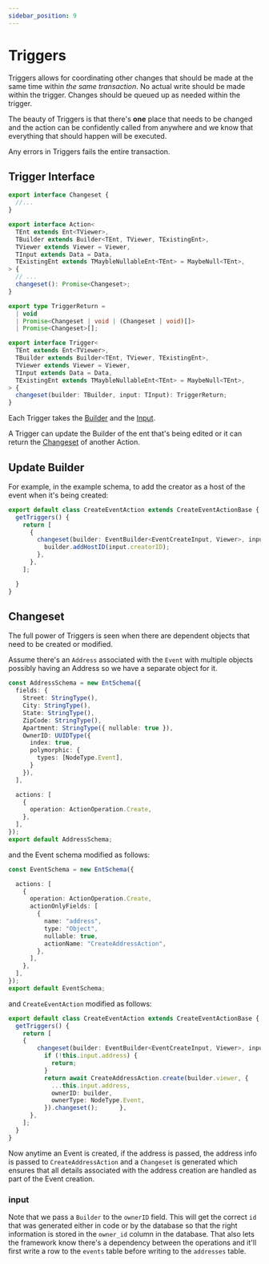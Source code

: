 ```yaml
---
sidebar_position: 9
---
```


# Triggers

Triggers allows for coordinating other changes that should be made at the same time within *the same transaction*. No actual write should be made within the trigger. Changes should be queued up as needed within the trigger.

The beauty of Triggers is that there's **one** place that needs to be changed and the action can be confidently called from anywhere and we know that everything that should happen will be executed.

Any errors in Triggers fails the entire transaction.

## Trigger Interface

```ts
export interface Changeset {
  //...
}

export interface Action< 
  TEnt extends Ent<TViewer>,
  TBuilder extends Builder<TEnt, TViewer, TExistingEnt>,
  TViewer extends Viewer = Viewer,
  TInput extends Data = Data,
  TExistingEnt extends TMaybleNullableEnt<TEnt> = MaybeNull<TEnt>,
> {
  // ...
  changeset(): Promise<Changeset>;
}

export type TriggerReturn =
  | void
  | Promise<Changeset | void | (Changeset | void)[]>
  | Promise<Changeset>[];

export interface Trigger<
  TEnt extends Ent<TViewer>,
  TBuilder extends Builder<TEnt, TViewer, TExistingEnt>,
  TViewer extends Viewer = Viewer,
  TInput extends Data = Data,
  TExistingEnt extends TMaybleNullableEnt<TEnt> = MaybeNull<TEnt>,
> {
  changeset(builder: TBuilder, input: TInput): TriggerReturn;
}
```

Each Trigger takes the [Builder](/docs/actions/builder) and the [Input](/docs/actions/input).

A Trigger can update the Builder of the ent that's being edited or it can return the [Changeset](#changeset) of another Action.

## Update Builder

For example, in the example schema, to add the creator as a host of the event when it's being created:

```ts title="src/ent/events/action/create_event_action.ts"
export default class CreateEventAction extends CreateEventActionBase {
  getTriggers() {
    return [
      {
        changeset(builder: EventBuilder<EventCreateInput, Viewer>, input: EventCreateInput) {
          builder.addHostID(input.creatorID);
        },
      },
    ]; 

  }
}

```

## Changeset

The full power of Triggers is seen when there are dependent objects that need to be created or modified.

Assume there's an `Address` associated with the `Event` with multiple objects possibly having an Address so we have a separate object for it.

```ts title="src/schema/address_schema.ts"
const AddressSchema = new EntSchema({
  fields: {
    Street: StringType(),
    City: StringType(),
    State: StringType(),
    ZipCode: StringType(),
    Apartment: StringType({ nullable: true }),
    OwnerID: UUIDType({
      index: true, 
      polymorphic: {
        types: [NodeType.Event],
      }
    }),
  ],

  actions: [
    {
      operation: ActionOperation.Create,
    },
  ],
});
export default AddressSchema;
```

and the Event schema modified as follows:

```ts title="src/schema/event_schema.ts"
const EventSchema = new EntSchema({

  actions: [
    {
      operation: ActionOperation.Create,
      actionOnlyFields: [
        {
          name: "address",
          type: "Object",
          nullable: true,
          actionName: "CreateAddressAction",
        },
      ],
    },
  ], 
}); 
export default EventSchema; 

```

and `CreateEventAction` modified as follows:

```ts title="src/ent/events/action/create_event_action.ts"
export default class CreateEventAction extends CreateEventActionBase {
  getTriggers() {
    return [
    {
        changeset(builder: EventBuilder<EventCreateInput, Viewer>, input: EventCreateInput) {
          if (!this.input.address) {
            return;
          }
          return await CreateAddressAction.create(builder.viewer, {
            ...this.input.address,
            ownerID: builder,
            ownerType: NodeType.Event,
          }).changeset();      },
      },
    ];
  }
}
```

Now anytime an Event is created, if the address is passed, the address info is passed to `CreateAddressAction` and a `Changeset` is generated which ensures that all details associated with the address creation are handled as part of the Event creation.

### input

Note that we pass a `Builder` to the `ownerID` field. This will get the correct `id` that was generated either in code or by the database so that the right information is stored in the `owner_id` column in the database. That also lets the framework know there's a dependency between the operations and it'll first write a row to the `events` table before writing to the `addresses` table.
